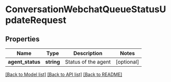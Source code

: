 # ConversationWebchatQueueStatusUpdateRequest

## Properties
Name | Type | Description | Notes
------------ | ------------- | ------------- | -------------
**agent_status** | **string** | Status of the agent | [optional] 

[[Back to Model list]](../README.md#documentation-for-models) [[Back to API list]](../README.md#documentation-for-api-endpoints) [[Back to README]](../README.md)


